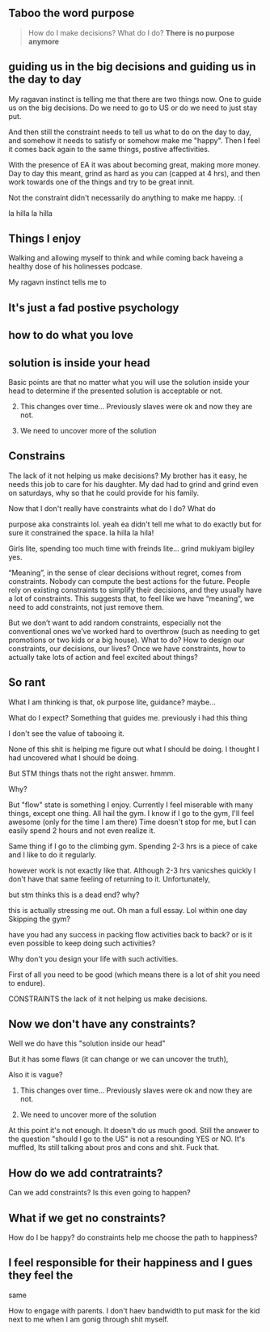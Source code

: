 ## Taboo the word purpose

> How do I make decisions? What do I do? **There is no purpose
> anymore**


## guiding us in the big decisions and guiding us in the day to day


My ragavan instinct is telling me that there are two things now. One
to guide us on the big decisions. Do we need to go to US or do we need
to just stay put. 

And then still the constraint needs to tell us what to do on the day to day, and somehow it needs to satisfy or somehow make me "happy". Then I feel it comes back again to the same things, postive affectivities.


With the presence of EA it was about becoming great, making more money. Day to day this meant, grind as hard as you can (capped at 4 hrs), and then work towards one of the things and try to be great innit. 


Not the constraint didn't necessarily do anything to make me happy. :(

la hilla la hilla


## Things I enjoy

Walking and allowing myself to think and while coming back haveing a healthy dose of his holinesses podcase. 

My ragavn instinct tells me to 

## It's just a fad postive psychology


## how to do what you love

## solution is inside your head

Basic points are that no matter what you will use the solution inside
your head to determine if the presented solution is acceptable or not.

2. This changes over time... Previously slaves were ok and now they
   are not.

3. We need to uncover more of the solution

## Constrains

The lack of it not helping us make decisions? My brother has it easy,
he needs this job to care for his daughter. My dad had to grind and grind
even on saturdays, why so that he could provide for his family. 

Now that I don't really have constraints what do I do? What do 

purpose aka constraints lol. yeah ea didn't tell me what to do exactly
but for sure it constrained the space. la hilla la hila!

Girls lite, spending too much time with freinds lite... grind mukiyam bigiley yes.


“Meaning”, in the sense of clear decisions without regret, comes from
constraints. Nobody can compute the best actions for the
future. People rely on existing constraints to simplify their
decisions, and they usually have a lot of constraints. This suggests
that, to feel like we have “meaning”, we need to add constraints, not
just remove them.

But we don’t want to add random constraints, especially not the
conventional ones we’ve worked hard to overthrow (such as needing to
get promotions or two kids or a big house). What to do? How to design
our constraints, our decisions, our lives? Once we have constraints,
how to actually take lots of action and feel excited about things?


## So rant

What I am thinking is that, ok purpose lite, guidance? maybe...


What do I expect? Something that guides me. previously i had this
thing

I don't see the value of tabooing it.


None of this shit is helping me figure out what I should be doing. I
thought I had uncovered what I should be doing.

But STM things thats not the right answer. hmmm.


Why?


But "flow" state is something I enjoy. Currently I feel miserable with
many things, except one thing. All hail the gym. I know if I go to the
gym, I'll feel awesome (only for the time I am there) Time doesn't
stop for me, but I can easily spend 2 hours and not even realize it.

Same thing if I go to the climbing gym. Spending 2-3 hrs is a piece of
cake and I like to do it regularly.


however work is not exactly like that. Although 2-3 hrs vanicshes
quickly I don't have that same feeling of returning to
it. Unfortunately,


but stm thinks this is a dead end? why?

this is actually stressing me out. Oh man a full essay. Lol within one
day Skipping the gym?

have you had any success in packing flow activities back to back? or
is it even possible to keep doing such activities?

Why don't you design your life with such activities.

First of all you need to be good (which means there is a lot of shit
you need to endure).


CONSTRAINTS the lack of it not helping us make decisions.


## Now we don't have any constraints?

Well we do have this "solution inside our head"

But it has some flaws (it can change or we can uncover the truth), 

Also it is vague?

1. This changes over time... Previously slaves were ok and now they
   are not.

2. We need to uncover more of the solution


At this point it's not enough. It doesn't do us much good. Still the
answer to the question "should I go to the US" is not a resounding YES
or NO. It's muffled, Its still talking about pros and cons and
shit. Fuck that. 


##  How do we add contratraints?

Can we add constraints? Is this even going to happen?

## What if we get no constraints?

How do I be happy? do constraints help me choose the path to happiness?


## I feel responsible for their happiness and I gues they feel the
same


How to engage with parents. I don't haev bandwidth to put mask for the
kid next to me when I am gonig through shit myself.
